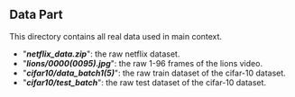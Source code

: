 ## Data Part

This directory contains all real data used in main context.

- "***netflix_data.zip***": the raw netflix dataset.
- "***lions/0000(0095).jpg***": the raw 1-96 frames of the lions video.
- "***cifar10/data_batch1(5)***": the raw train dataset of the cifar-10 dataset.
- "***cifar10/test_batch***": the raw test dataset of the cifar-10 dataset.
